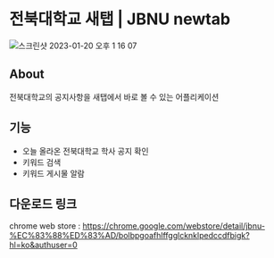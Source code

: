 # 전북대학교 새탭 | JBNU newtab
![스크린샷 2023-01-20 오후 1 16 07](https://user-images.githubusercontent.com/38347891/213616344-193aca27-8d51-43dc-b53b-76b4e4cf81c8.png)

## About
전북대학교의 공지사항을 새탭에서 바로 볼 수 있는 어플리케이션

## 기능
- 오늘 올라온 전북대학교 학사 공지 확인
- 키워드 검색
- 키워드 게시물 알람

## 다운로드 링크
chrome web store : https://chrome.google.com/webstore/detail/jbnu-%EC%83%88%ED%83%AD/bolbpgoafhlffgglcknklpedccdfbigk?hl=ko&authuser=0
